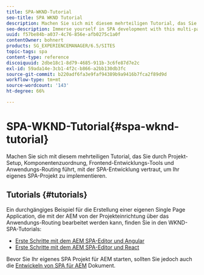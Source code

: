 ```yaml
---
title: SPA-WKND-Tutorial
seo-title: SPA WKND Tutorial
description: Machen Sie sich mit diesem mehrteiligen Tutorial, das Sie durch Projekt-Setup, Komponentenzuordnung, Frontend-Entwicklungs-Tools und Anwendungs-Routing führt, mit der SPA-Entwicklung vertraut, um Ihr eigenes SPA-Projekt zu implementieren.
seo-description: Immerse yourself in SPA development with this multi-part tutorial leading you through project setup, component mapping, front-end development tools, and application routing to implement your own SPA.
uuid: f57be84b-a037-4c76-856e-afb0275c1a0f
contentOwner: bohnert
products: SG_EXPERIENCEMANAGER/6.5/SITES
topic-tags: spa
content-type: reference
discoiquuid: 2dbe18c1-8d79-4685-911b-3c6fe87d7e2c
exl-id: 59ada14e-3cb1-4f2c-b866-a2bb130db3fc
source-git-commit: b220adf6fa3e9faf94389b9a9416b7fca2f89d9d
workflow-type: tm+mt
source-wordcount: '143'
ht-degree: 66%

---
```


# SPA-WKND-Tutorial{#spa-wknd-tutorial}

Machen Sie sich mit diesem mehrteiligen Tutorial, das Sie durch Projekt-Setup, Komponentenzuordnung, Frontend-Entwicklungs-Tools und Anwendungs-Routing führt, mit der SPA-Entwicklung vertraut, um Ihr eigenes SPA-Projekt zu implementieren.

## Tutorials {#tutorials}

Ein durchgängiges Beispiel für die Erstellung einer eigenen Single Page Application, die mit der AEM von der Projekteinrichtung über das Anwendungs-Routing bearbeitet werden kann, finden Sie in den WKND-SPA-Tutorials:

* [Erste Schritte mit dem AEM SPA-Editor und Angular](https://docs.adobe.com/content/help/de-DE/experience-manager-learn/spa-angular-tutorial/overview.html)
* [Erste Schritte mit dem AEM SPA-Editor und React](https://docs.adobe.com/content/help/de-DE/experience-manager-learn/spa-react-tutorial/overview.html)

Bevor Sie Ihr eigenes SPA Projekt für AEM starten, sollten Sie jedoch auch die [Entwickeln von SPA für AEM](/help/sites-developing/spa-architecture.md) Dokument.

